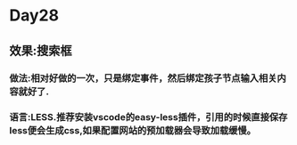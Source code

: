 # Day28

## 效果:搜索框

### 做法:相对好做的一次，只是绑定事件，然后绑定孩子节点输入相关内容就好了.
### 语言:LESS.推荐安装vscode的easy-less插件，引用的时候直接保存less便会生成css,如果配置网站的预加载器会导致加载缓慢。